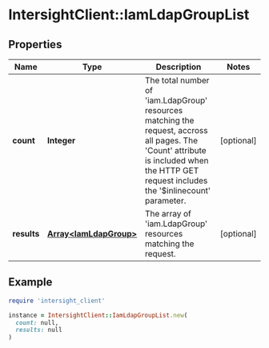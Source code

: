 # IntersightClient::IamLdapGroupList

## Properties

| Name | Type | Description | Notes |
| ---- | ---- | ----------- | ----- |
| **count** | **Integer** | The total number of &#39;iam.LdapGroup&#39; resources matching the request, accross all pages. The &#39;Count&#39; attribute is included when the HTTP GET request includes the &#39;$inlinecount&#39; parameter. | [optional] |
| **results** | [**Array&lt;IamLdapGroup&gt;**](IamLdapGroup.md) | The array of &#39;iam.LdapGroup&#39; resources matching the request. | [optional] |

## Example

```ruby
require 'intersight_client'

instance = IntersightClient::IamLdapGroupList.new(
  count: null,
  results: null
)
```

